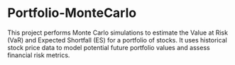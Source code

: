 # Portfolio-MonteCarlo
This project performs Monte Carlo simulations to estimate the Value at Risk (VaR) and Expected Shortfall (ES) for a portfolio of stocks. It uses historical stock price data to model potential future portfolio values and assess financial risk metrics.
